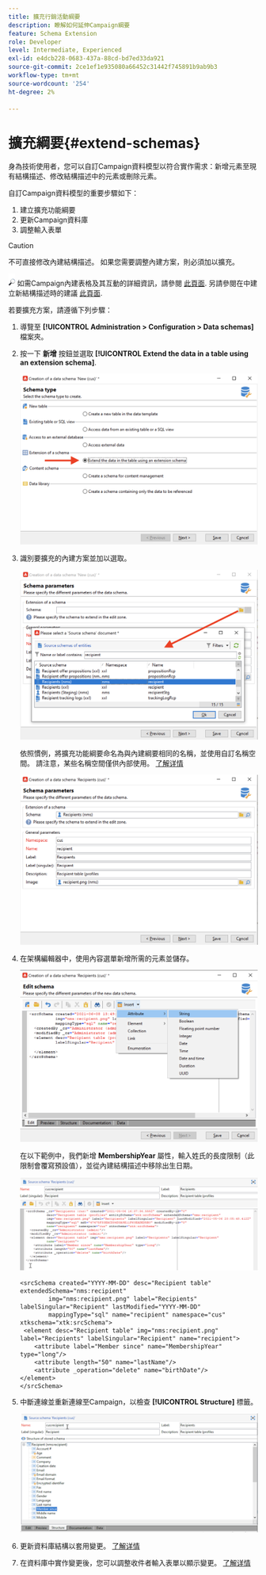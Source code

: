 ```yaml
---
title: 擴充行銷活動綱要
description: 瞭解如何延伸Campaign綱要
feature: Schema Extension
role: Developer
level: Intermediate, Experienced
exl-id: e4dcb228-0683-437a-88cd-bd7ed33da921
source-git-commit: 2ce1ef1e935080a66452c31442f745891b9ab9b3
workflow-type: tm+mt
source-wordcount: '254'
ht-degree: 2%

---
```


# 擴充綱要{#extend-schemas}

身為技術使用者，您可以自訂Campaign資料模型以符合實作需求：新增元素至現有結構描述、修改結構描述中的元素或刪除元素。

自訂Campaign資料模型的重要步驟如下：

1. 建立擴充功能綱要
1. 更新Campaign資料庫
1. 調整輸入表單

>[!CAUTION]
>不可直接修改內建結構描述。 如果您需要調整內建方案，則必須加以擴充。

![](../assets/do-not-localize/glass.png) 如需Campaign內建表格及其互動的詳細資訊，請參閱 [此頁面](datamodel.md). 另請參閱在中建立新結構描述時的建議 [此頁面](create-schema.md).

若要擴充方案，請遵循下列步驟：

1. 導覽至 **[!UICONTROL Administration > Configuration > Data schemas]** 檔案夾。
1. 按一下 **新增** 按鈕並選取 **[!UICONTROL Extend the data in a table using an extension schema]**.

   ![](assets/extend-schema-option.png)

1. 識別要擴充的內建方案並加以選取。

   ![](assets/extend-schema-select.png)

   依照慣例，將擴充功能綱要命名為與內建綱要相同的名稱，並使用自訂名稱空間。  請注意，某些名稱空間僅供內部使用。 [了解详情](schemas.md#reserved-namespaces)

   ![](assets/extend-schema-validate.png)

1. 在架構編輯器中，使用內容選單新增所需的元素並儲存。

   ![](assets/extend-schema-edit.png)

   在以下範例中，我們新增 **MembershipYear** 屬性，輸入姓氏的長度限制（此限制會覆寫預設值），並從內建結構描述中移除出生日期。

   ![](assets/extend-schema-sample.png)

   ```
   <srcSchema created="YYYY-MM-DD" desc="Recipient table" extendedSchema="nms:recipient"
           img="nms:recipient.png" label="Recipients" labelSingular="Recipient" lastModified="YYYY-MM-DD"
           mappingType="sql" name="recipient" namespace="cus" xtkschema="xtk:srcSchema">
    <element desc="Recipient table" img="nms:recipient.png" label="Recipients" labelSingular="Recipient" name="recipient">
       <attribute label="Member since" name="MembershipYear" type="long"/>
       <attribute length="50" name="lastName"/>
       <attribute _operation="delete" name="birthDate"/>
   </element>
   </srcSchema>
   ```

1. 中斷連線並重新連線至Campaign，以檢查 **[!UICONTROL Structure]** 標籤。

   ![](assets/extend-schema-structure.png)

1. 更新資料庫結構以套用變更。 [了解详情](update-database-structure.md)

1. 在資料庫中實作變更後，您可以調整收件者輸入表單以顯示變更。 [了解详情](forms.md)
